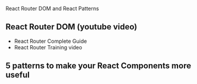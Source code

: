 React Router DOM and React Patterns

React Router DOM (youtube video)
--------------------------------

- React Router Complete Guide
- React Router Training  video


5 patterns to make your React Components more useful
------------------------------------------------------

